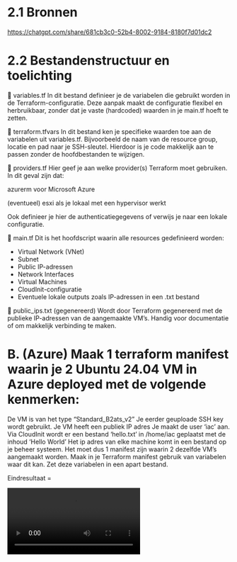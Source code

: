 # 2.1 Bronnen

https://chatgpt.com/share/681cb3c0-52b4-8002-9184-8180f7d01dc2


# 2.2 Bestandenstructuur en toelichting
🔹 variables.tf
In dit bestand definieer je de variabelen die gebruikt worden in de Terraform-configuratie.
Deze aanpak maakt de configuratie flexibel en herbruikbaar, zonder dat je vaste (hardcoded) waarden in je main.tf hoeft te zetten.

🔹 terraform.tfvars
In dit bestand ken je specifieke waarden toe aan de variabelen uit variables.tf.
Bijvoorbeeld de naam van de resource group, locatie en pad naar je SSH-sleutel. Hierdoor is je code makkelijk aan te passen zonder de hoofdbestanden te wijzigen.

🔹 providers.tf
Hier geef je aan welke provider(s) Terraform moet gebruiken.
In dit geval zijn dat:

azurerm voor Microsoft Azure

(eventueel) esxi als je lokaal met een hypervisor werkt

Ook definieer je hier de authenticatiegegevens of verwijs je naar een lokale configuratie.

🔹 main.tf
Dit is het hoofdscript waarin alle resources gedefinieerd worden:

* Virtual Network (VNet)
* Subnet
* Public IP-adressen
* Network Interfaces
* Virtual Machines
* CloudInit-configuratie
* Eventuele lokale outputs zoals IP-adressen in een .txt bestand

🔹 public_ips.txt (gegenereerd)
Wordt door Terraform gegenereerd met de publieke IP-adressen van de aangemaakte VM’s.
Handig voor documentatie of om makkelijk verbinding te maken.



# B. (Azure) Maak 1 terraform manifest waarin je 2 Ubuntu 24.04 VM in Azure deployed met de volgende kenmerken:

De VM is van het type “Standard_B2ats_v2”
Je eerder geuploade SSH key wordt gebruikt.
Je VM heeft een publiek IP adres
Je maakt de user ‘iac’ aan.
Via CloudInit wordt er een bestand ‘hello.txt’ in /home/iac geplaatst met de inhoud ‘Hello World’
Het ip adres van elke machine komt in een bestand op je beheer systeem.
Het moet dus 1 manifest zijn waarin 2 dezelfde VM’s aangemaakt worden.
Maak in je Terraform manifest gebruik van variabelen waar dit kan. Zet deze variabelen in een apart bestand.

Eindresultaat = 

<video controls src="2B Resultaat .mp4" title="Title"></video>

